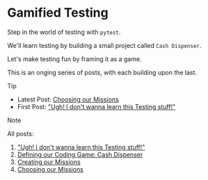 # Gamified Testing

Step in the world of testing with `pytest`.

We'll learn testing by building a small project called `Cash Dispenser`.

Let's make testing fun by framing it as a game.

This is an onging series of posts, with each building upon the last.

> [!TIP]
> - Latest Post: [Choosing our Missions](https://github.com/CodingComputing/gamified-testing/blob/main/post04.md)
> - First Post: ["Ugh! I don't wanna learn this Testing stuff!"](https://github.com/CodingComputing/gamified-testing/blob/main/post01.md)

> [!NOTE]
> All posts:

1. ["Ugh! I don't wanna learn this Testing stuff!"](https://github.com/CodingComputing/gamified-testing/blob/main/post01.md)
2. [Defining our Coding Game: Cash Dispenser](https://github.com/CodingComputing/gamified-testing/blob/main/post02.md)
3. [Creating our Missions](https://github.com/CodingComputing/gamified-testing/blob/main/post03.md)
4. [Choosing our Missions](https://github.com/CodingComputing/gamified-testing/blob/main/post04.md)
